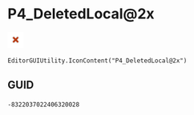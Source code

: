 # P4_DeletedLocal@2x
![](/img/P4_DeletedLocal@2x.png)

``` CSharp
EditorGUIUtility.IconContent("P4_DeletedLocal@2x")
```
## GUID
```
-8322037022406320028
```
